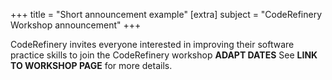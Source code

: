 +++
title = "Short announcement example"
[extra]
subject = "CodeRefinery Workshop announcement"
+++

CodeRefinery invites everyone interested in improving their software practice
skills to join the CodeRefinery workshop **ADAPT DATES**
See **LINK TO WORKSHOP PAGE** for more details.
